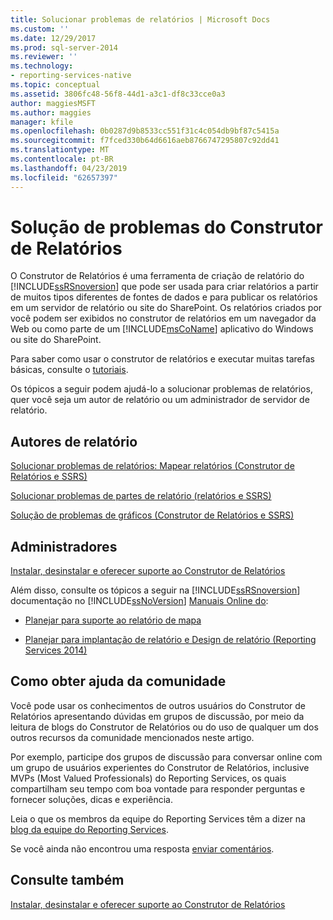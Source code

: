```yaml
---
title: Solucionar problemas de relatórios | Microsoft Docs
ms.custom: ''
ms.date: 12/29/2017
ms.prod: sql-server-2014
ms.reviewer: ''
ms.technology:
- reporting-services-native
ms.topic: conceptual
ms.assetid: 3806fc48-56f8-44d1-a3c1-df8c33cce0a3
author: maggiesMSFT
ms.author: maggies
manager: kfile
ms.openlocfilehash: 0b0287d9b8533cc551f31c4c054db9bf87c5415a
ms.sourcegitcommit: f7fced330b64d6616aeb8766747295807c92dd41
ms.translationtype: MT
ms.contentlocale: pt-BR
ms.lasthandoff: 04/23/2019
ms.locfileid: "62657397"
---
```

# <a name="troubleshoot-report-builder"></a>Solução de problemas do Construtor de Relatórios
  O Construtor de Relatórios é uma ferramenta de criação de relatório do [!INCLUDE[ssRSnoversion](../includes/ssrsnoversion-md.md)] que pode ser usada para criar relatórios a partir de muitos tipos diferentes de fontes de dados e para publicar os relatórios em um servidor de relatório ou site do SharePoint. Os relatórios criados por você podem ser exibidos no construtor de relatórios em um navegador da Web ou como parte de um [!INCLUDE[msCoName](../includes/msconame-md.md)] aplicativo do Windows ou site do SharePoint.  
  
 Para saber como usar o construtor de relatórios e executar muitas tarefas básicas, consulte o [tutoriais](report-builder-tutorials.md).  
  
 Os tópicos a seguir podem ajudá-lo a solucionar problemas de relatórios, quer você seja um autor de relatório ou um administrador de servidor de relatório.  
  
## <a name="report-authors"></a>Autores de relatório  
 [Solucionar problemas de relatórios: Mapear relatórios &#40;Construtor de Relatórios e SSRS&#41;](report-design/troubleshoot-reports-map-reports-report-builder-and-ssrs.md)  
  
 [Solucionar problemas de partes de relatório &#40;relatórios e SSRS&#41;](report-parts-report-builder-and-ssrs.md)  
  
 [Solução de problemas de gráficos &#40;Construtor de Relatórios e SSRS&#41;](report-design/charts-report-builder-and-ssrs.md)  
  
## <a name="administrators"></a>Administradores  
 [Instalar, desinstalar e oferecer suporte ao Construtor de Relatórios](../../2014/reporting-services/install-uninstall-and-report-builder-support.md)  
  
 Além disso, consulte os tópicos a seguir na [!INCLUDE[ssRSnoversion](../includes/ssrsnoversion-md.md)] documentação no [!INCLUDE[ssNoVersion](../includes/ssnoversion-md.md)] [Manuais Online do](https://go.microsoft.com/fwlink/?linkid=121312):  
  
-   [Planejar para suporte ao relatório de mapa](../../2014/reporting-services/plan-for-map-report-support.md)  
  
-   [Planejar para implantação de relatório e Design de relatório &#40;Reporting Services 2014&#41;](plan-for-report-design-and-report-deployment-reporting-services.md)  
  
## <a name="how-do-i-get-community-assistance"></a>Como obter ajuda da comunidade  
 Você pode usar os conhecimentos de outros usuários do Construtor de Relatórios apresentando dúvidas em grupos de discussão, por meio da leitura de blogs do Construtor de Relatórios ou do uso de qualquer um dos outros recursos da comunidade mencionados neste artigo.  
  
 Por exemplo, participe dos grupos de discussão para conversar online com um grupo de usuários experientes do Construtor de Relatórios, inclusive MVPs (Most Valued Professionals) do Reporting Services, os quais compartilham seu tempo com boa vontade para responder perguntas e fornecer soluções, dicas e experiência.  
  
 Leia o que os membros da equipe do Reporting Services têm a dizer na [blog da equipe do Reporting Services](https://go.microsoft.com/fwlink/?LinkId=118788).
  
 Se você ainda não encontrou uma resposta [enviar comentários](https://go.microsoft.com/fwlink/?LinkId=118791).  
  
## <a name="see-also"></a>Consulte também  
 [Instalar, desinstalar e oferecer suporte ao Construtor de Relatórios](../../2014/reporting-services/install-uninstall-and-report-builder-support.md)  
  
  
